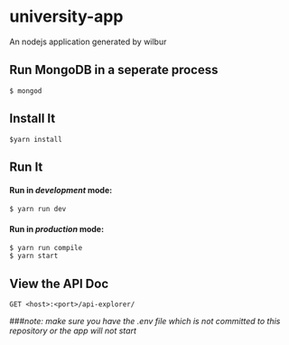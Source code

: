 # university-app

An nodejs application generated by wilbur

## Run MongoDB in a seperate process
```
$ mongod
```

## Install It
```
$yarn install
```

## Run It
#### Run in *development* mode:

```
$ yarn run dev
```

#### Run in *production* mode:

```
$ yarn run compile
$ yarn start
```

## View the API Doc
```
GET <host>:<port>/api-explorer/
```

###*note: make sure you have the .env file which is not committed to this repository or the app will not start*

   
